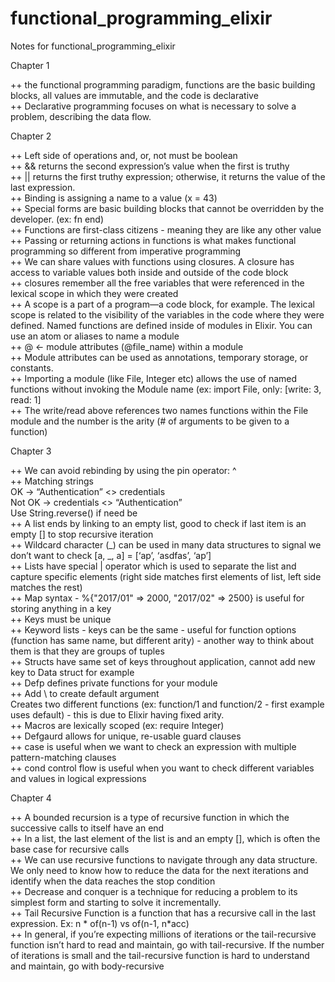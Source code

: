 # functional_programming_elixir

Notes for functional_programming_elixir

Chapter 1

++ the functional programming paradigm, functions are the basic building blocks, all values are immutable, and the code is declarative  
++ Declarative programming focuses on what is necessary to solve a problem, describing the data flow.

Chapter 2

++ Left side of operations and, or, not must be boolean  
++ && returns the second expression’s value when the first is truthy  
++ || returns the first truthy expression; otherwise, it returns the value of the last expression.  
++ Binding is assigning a name to a value (x = 43)  
++ Special forms are basic building blocks that cannot be overridden by the developer. (ex: fn end)  
++ Functions are first-class citizens - meaning they are like any other value  
++ Passing or returning actions in functions is what makes functional programming so different from imperative programming  
++ We can share values with functions using closures. A closure has access to variable values both inside and outside of the code block  
++ closures remember all the free variables that were referenced in the lexical scope in which they were created  
++ A scope is a part of a program—a code block, for example. The lexical scope is related to the visibility of the variables in the code where they were defined.
Named functions are defined inside of modules in Elixir. You can use an atom or aliases to name a module  
++ @ <- module attributes (@file_name) within a module  
++ Module attributes can be used as annotations, temporary storage, or constants.  
++ Importing a module (like File, Integer etc) allows the use of named functions without invoking the Module name (ex: import File, only: [write: 3, read: 1]  
++ The write/read above references two names functions within the File module and the number is the arity (# of arguments to be given to a function)

Chapter 3

++ We can avoid rebinding by using the pin operator: ^  
++ Matching strings  
OK -> “Authentication” <> credentials  
Not OK -> credentials <> “Authentication”  
Use String.reverse() if need be  
++ A list ends by linking to an empty list, good to check if last item is an empty [] to stop recursive iteration  
++ Wildcard character (_) can be used in many data structures to signal we don’t want to check [a, _, a] = [‘ap’, ‘asdfas’, ‘ap’]  
++ Lists have special | operator which is used to separate the list and capture specific elements (right side matches first elements of list, left side matches the rest)  
++ Map syntax - %{"2017/01" => 2000, "2017/02" => 2500} is useful for storing anything in a key  
++ Keys must be unique  
++ Keyword lists - keys can be the same - useful for function options (function has same name, but different arity) - another way to think about them is that they are groups of tuples  
++ Structs have same set of keys throughout application, cannot add new key to Data struct for example  
++ Defp defines private functions for your module  
++ Add \\ to create default argument  
Creates two different functions (ex: function/1 and function/2 - first example uses default) - this is due to Elixir having fixed arity.  
++ Macros are lexically scoped (ex: require Integer)  
++ Defgaurd allows for unique, re-usable guard clauses  
++ case is useful when we want to check an expression with multiple pattern-matching clauses  
++ cond control flow is useful when you want to check different variables and values in logical expressions

Chapter 4

++ A bounded recursion is a type of recursive function in which the successive calls to itself have an end  
++ In a list, the last element of the list is and an empty [], which is often the base case for recursive calls  
++ We can use recursive functions to navigate through any data structure. We only need to know how to reduce the data for the next iterations and identify when the data reaches the stop condition  
++ Decrease and conquer is a technique for reducing a problem to its simplest form and starting to solve it incrementally.  
++ Tail Recursive Function is a function that has a recursive call in the last expression. Ex: n * of(n-1) vs of(n-1, n*acc)  
++ In general, if you’re expecting millions of iterations or the tail-recursive function isn’t hard to read and maintain, go with tail-recursive. If the number of iterations is small and the tail-recursive function is hard to understand and maintain, go with body-recursive
